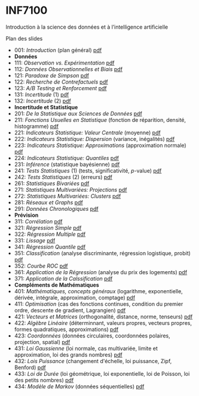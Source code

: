 # INF7100
Introduction à la science des données et à l’intelligence artificielle

Plan des slides
- 001: *Introduction* (plan général) [pdf](ici)
- **Données**
- 111: *Observation vs. Expérimentation* [pdf](ici)
- 112: *Données Observationnelles et Biais* [pdf](ici)
- 121: *Paradoxe de Simpson* [pdf](ici)
- 122: *Recherche de Contrefactuels* [pdf](ici)
- 123: *A/B Testing et Renforcement* [pdf](ici)
- 131: *Incertitude* (1) [pdf](ici)
- 132: *Incertitude* (2) [pdf](ici)
- **Incertitude et Statistique**
- 201: *De la Statistique aux Sciences de Données* [pdf](ici)
- 211: *Fonctions Usuelles en Statistique* (fonction de réparition, densité, histogramme) [pdf](ici)
- 221: *Indicateurs Statistique: Valeur Centrale* (moyenne) [pdf](ici)
- 222: *Indicateurs Statistique: Dispersion* (variance, inégalités) [pdf](ici)
- 223: *Indicateurs Statistique: Approximations* (approximation normale) [pdf](ici)
- 224: *Indicateurs Statistique: Quantiles* [pdf](ici)
- 231: *Inférence* (statistique bayésienne) [pdf](ici)
- 241: *Tests Statistiques* (1) (tests, significativité, *p*-value) [pdf](ici)
- 242: *Tests Statistiques* (2) (erreurs) [pdf](ici)
- 261: *Statistiques Bivariées* [pdf](ici)
- 271: *Statistiques Multivariées: Projections* [pdf](ici)
- 272: *Statistiques Multivariées: Clusters* [pdf](ici)
- 281: *Réseaux et Graphs* [pdf](ici)
- 291: *Données Chronologiques* [pdf](ici)
- **Prévision**
- 311: *Corrélation* [pdf](ici)
- 321: *Régression Simple* [pdf](ici)
- 322: *Régression Multiple* [pdf](ici)
- 331: *Lissage* [pdf](ici)
- 341: *Régression Quantile* [pdf](ici)
- 351: *Classification* (analyse discriminante, régression logistique, probit) [pdf](ici)
- 352: *Courbe ROC* [pdf](ici)
- 361: *Application de la Régression* (analyse du prix des logements) [pdf](ici)
- 371: *Application de la Calssification* [pdf](ici)
- **Compléments de Mathématiques**
- 401: *Mathématiques, concepts généraux* (logarithme, exponentielle, dérivée, intégrale, approximation, comptage) [pdf](ici)
- 411: *Optimisation* (cas des fonctions continues, condition du premier ordre, descente de gradient, Lagrangien) [pdf](ici)
- 421: *Vecteurs et Matrices* (orthogonalité, distance, norme, tenseurs) [pdf](ici)
- 422: *Algèbre Linéaire* (déterminnant, valeurs propres, vecteurs propres, formes quadratiques, approximations) [pdf](ici)
- 423: *Coordonnées* (données circulaires, coordonnées polaires, projection, spatial) [pdf](ici)
- 431: *Loi Gaussienne* (loi normale, cas multivariée, limite et approximation, loi des grands nombres) [pdf](ici)
- 432: *Lois Puissance* (changement d'échelle, loi puissance, Zipf, Benford) [pdf](ici)
- 433: *Loi de Durée* (loi géométrique, loi exponentielle, loi de Poisson, loi des petits nombres) [pdf](ici)
- 434: *Modèle de Markov* (données séquentielles) [pdf](ici)
